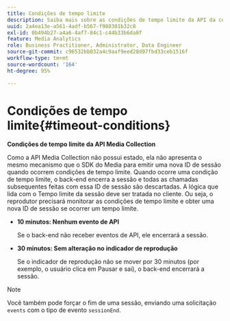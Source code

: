 ```yaml
---
title: Condições de tempo limite
description: Saiba mais sobre as condições de tempo limite da API da coleção de mídia de streaming.
uuid: 2a4ea13e-a561-4adf-b567-f980301b32c8
exl-id: 0b494b27-a4a6-4af7-84c1-c44b33b6da8f
feature: Media Analytics
role: Business Practitioner, Administrator, Data Engineer
source-git-commit: c96532bb032a4c9aaf9eed28d97fbd33ceb1516f
workflow-type: tm+mt
source-wordcount: '164'
ht-degree: 95%

---
```


# Condições de tempo limite{#timeout-conditions}

**Condições de tempo limite da API Media Collection**

Como a API Media Collection não possui estado, ela não apresenta o mesmo mecanismo que o SDK do Media para emitir uma nova ID de sessão quando ocorrem condições de tempo limite. Quando ocorre uma condição de tempo limite, o back-end encerra a sessão e todas as chamadas subsequentes feitas com essa ID de sessão são descartadas. A lógica que lida com o Tempo limite da sessão deve ser tratada no cliente. Ou seja, o reprodutor precisará monitorar as condições de tempo limite e obter uma nova ID de sessão se ocorrer um tempo limite.

* **10 minutos: Nenhum evento de API**

   Se o back-end não receber eventos de API, ele encerrará a sessão.
* **30 minutos: Sem alteração no indicador de reprodução**

   Se o indicador de reprodução não se mover por 30 minutos (por exemplo, o usuário clica em Pausar e sai), o back-end encerrará a sessão.

>[!NOTE]
>
>Você também pode forçar o fim de uma sessão, enviando uma solicitação `events` com o tipo de evento `sessionEnd`.
